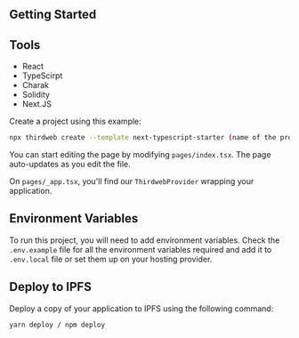 ## Getting Started

## Tools

- React
- TypeScirpt
- Charak
- Solidity
- Next.JS 



Create a project using this example:

```bash
npx thirdweb create --template next-typescript-starter (name of the project)
```

You can start editing the page by modifying `pages/index.tsx`. The page auto-updates as you edit the file.

On `pages/_app.tsx`, you'll find our `ThirdwebProvider` wrapping your application.


## Environment Variables

To run this project, you will need to add environment variables. Check the `.env.example` file for all the environment variables required and add it to `.env.local` file or set them up on your hosting provider.

## Deploy to IPFS

Deploy a copy of your application to IPFS using the following command:

```bash
yarn deploy / npm deploy
```

